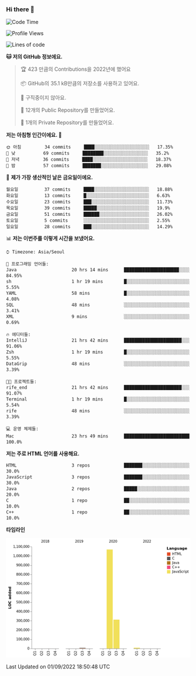 ### Hi there 👋

<!--
**otm0937/otm0937** is a ✨ _special_ ✨ repository because its `README.md` (this file) appears on your GitHub profile.

Here are some ideas to get you started:

- 🔭 I’m currently working on ...
- 🌱 I’m currently learning ...
- 👯 I’m looking to collaborate on ...
- 🤔 I’m looking for help with ...
- 💬 Ask me about ...
- 📫 How to reach me: ...
- 😄 Pronouns: ...
- ⚡ Fun fact: ...
-->

  <!--START_SECTION:waka-->
![Code Time](http://img.shields.io/badge/Code%20Time-377%20hrs%2037%20mins-blue)

![Profile Views](http://img.shields.io/badge/Profile%20Views-0-blue)

![Lines of code](https://img.shields.io/badge/%EC%A0%80%EB%8A%94%20%EC%97%AC%ED%83%9C%EA%B9%8C%EC%A7%80%20-1%20Million%20%EC%A4%84%EC%9D%98%20%EC%BD%94%EB%93%9C%EB%A5%BC%20%EC%9E%91%EC%84%B1%ED%96%88%EC%96%B4%EC%9A%94.-blue)

**🐱 저의 GitHub 정보에요.** 

> 🏆 423 만큼의 Contributions을 2022년에 했어요
 > 
> 📦 GitHub의 35.1 kB만큼의 저장소를 사용하고 있어요. 
 > 
> 🚫 구직중이지 않아요.
 > 
> 📜 12개의 Public Repository를 만들었어요. 
 > 
> 🔑 1개의 Private Repository를 만들었어요. 
 > 
**저는 아침형 인간이에요. 🐤** 

```text
🌞 아침         34 commits     ████░░░░░░░░░░░░░░░░░░░░░   17.35% 
🌆 낮　         69 commits     ████████░░░░░░░░░░░░░░░░░   35.2% 
🌃 저녁         36 commits     ████░░░░░░░░░░░░░░░░░░░░░   18.37% 
🌙 밤　         57 commits     ███████░░░░░░░░░░░░░░░░░░   29.08%

```
📅 **제가 가장 생산적인 날은 금요일이에요.** 

```text
월요일          37 commits     ████░░░░░░░░░░░░░░░░░░░░░   18.88% 
화요일          13 commits     █░░░░░░░░░░░░░░░░░░░░░░░░   6.63% 
수요일          23 commits     ███░░░░░░░░░░░░░░░░░░░░░░   11.73% 
목요일          39 commits     █████░░░░░░░░░░░░░░░░░░░░   19.9% 
금요일          51 commits     ██████░░░░░░░░░░░░░░░░░░░   26.02% 
토요일          5 commits      ░░░░░░░░░░░░░░░░░░░░░░░░░   2.55% 
일요일          28 commits     ███░░░░░░░░░░░░░░░░░░░░░░   14.29%

```


📊 **저는 이번주를 이렇게 시간을 보냈어요.** 

```text
⌚︎ Timezone: Asia/Seoul

💬 프로그래밍 언어들: 
Java                     20 hrs 14 mins      █████████████████████░░░░   84.95% 
sh                       1 hr 19 mins        █░░░░░░░░░░░░░░░░░░░░░░░░   5.55% 
YAML                     58 mins             █░░░░░░░░░░░░░░░░░░░░░░░░   4.08% 
SQL                      48 mins             ░░░░░░░░░░░░░░░░░░░░░░░░░   3.41% 
XML                      9 mins              ░░░░░░░░░░░░░░░░░░░░░░░░░   0.69%

🔥 에디터들: 
IntelliJ                 21 hrs 42 mins      ██████████████████████░░░   91.06% 
Zsh                      1 hr 19 mins        █░░░░░░░░░░░░░░░░░░░░░░░░   5.55% 
DataGrip                 48 mins             ░░░░░░░░░░░░░░░░░░░░░░░░░   3.39%

🐱‍💻 프로젝트들: 
rife_end                 21 hrs 42 mins      ██████████████████████░░░   91.07% 
Terminal                 1 hr 19 mins        █░░░░░░░░░░░░░░░░░░░░░░░░   5.54% 
rife                     48 mins             ░░░░░░░░░░░░░░░░░░░░░░░░░   3.39%

💻 운영 체제들: 
Mac                      23 hrs 49 mins      █████████████████████████   100.0%

```

**저는 주로 HTML 언어를 사용해요.** 

```text
HTML                     3 repos             ███████░░░░░░░░░░░░░░░░░░   30.0% 
JavaScript               3 repos             ███████░░░░░░░░░░░░░░░░░░   30.0% 
Java                     2 repos             █████░░░░░░░░░░░░░░░░░░░░   20.0% 
C                        1 repo              ██░░░░░░░░░░░░░░░░░░░░░░░   10.0% 
C++                      1 repo              ██░░░░░░░░░░░░░░░░░░░░░░░   10.0%

```


**타임라인**

![Chart not found](https://raw.githubusercontent.com/otm0937/otm0937/main/charts/bar_graph.png) 


 Last Updated on 01/09/2022 18:50:48 UTC
<!--END_SECTION:waka-->
